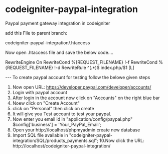 # codeigniter-paypal-integration
Paypal payment gateway integration in codeigniter


add this File to parent branch:

codeigniter-paypal-integration/.htaccess

Now open .htaccess file and save the below code....

RewriteEngine On
RewriteCond %{REQUEST_FILENAME} !-f
RewriteCond %{REQUEST_FILENAME} !-d
RewriteRule ^(.*)$ index.php/$1 [L]

--- To create paypal account for testing follow the belowe given steps

1. Now open URL: https://developer.paypal.com/developer/accounts/
2. Login with paypal account
3. After login in the account now click on "Accounts" on the right blue bar
4. Noew click on "Create Account" 
5. click on "Personal" then click on create
6. It will give you Test account to test your paypal.
7. Now enter you email id in "application/config/paypal.php" $config['business'] = 'Your_PayPal_Email';
8. Open your http://localhost/phpmyadmin create new database
9. Import SQL file available in "codeigniter-paypal-integration/SQL/products_payments.sql";
10.Now click the URL: http://localhost/codeigniter-paypal-integration/
